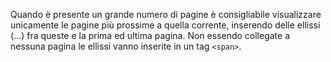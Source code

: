 Quando è presente un grande numero di pagine è consigliabile visualizzare unicamente le pagine più prossime a quella corrente, inserendo delle ellissi (…) fra queste e la prima ed ultima pagina. 
Non essendo collegate a nessuna pagina le ellissi vanno inserite in un tag `<span>`.


